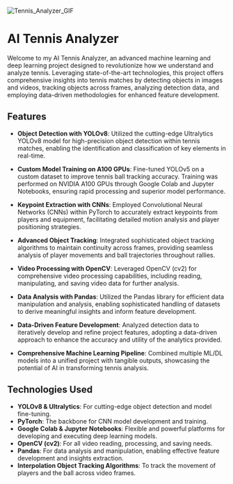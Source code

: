 ![Tennis_Analyzer_GIF](https://github.com/NoahBakayou/AI-Tennis-Analyzer/assets/100172278/d9ff8418-2726-41bb-b273-5d3d108fcbc6)

# AI Tennis Analyzer

Welcome to my AI Tennis Analyzer, an advanced machine learning and deep learning project designed to revolutionize how we understand and analyze tennis. Leveraging state-of-the-art technologies, this project offers comprehensive insights into tennis matches by detecting objects in images and videos, tracking objects across frames, analyzing detection data, and employing data-driven methodologies for enhanced feature development.

## Features

- **Object Detection with YOLOv8**: Utilized the cutting-edge Ultralytics YOLOv8 model for high-precision object detection within tennis matches, enabling the identification and classification of key elements in real-time.

- **Custom Model Training on A100 GPUs**: Fine-tuned YOLOv5 on a custom dataset to improve tennis ball tracking accuracy. Training was performed on NVIDIA A100 GPUs through Google Colab and Jupyter Notebooks, ensuring rapid processing and superior model performance.

- **Keypoint Extraction with CNNs**: Employed Convolutional Neural Networks (CNNs) within PyTorch to accurately extract keypoints from players and equipment, facilitating detailed motion analysis and player positioning strategies.

- **Advanced Object Tracking**: Integrated sophisticated object tracking algorithms to maintain continuity across frames, providing seamless analysis of player movements and ball trajectories throughout rallies.

- **Video Processing with OpenCV**: Leveraged OpenCV (cv2) for comprehensive video processing capabilities, including reading, manipulating, and saving video data for further analysis.

- **Data Analysis with Pandas**: Utilized the Pandas library for efficient data manipulation and analysis, enabling sophisticated handling of datasets to derive meaningful insights and inform feature development.

- **Data-Driven Feature Development**: Analyzed detection data to iteratively develop and refine project features, adopting a data-driven approach to enhance the accuracy and utility of the analytics provided.

- **Comprehensive Machine Learning Pipeline**: Combined multiple ML/DL models into a unified project with tangible outputs, showcasing the potential of AI in transforming tennis analysis.

## Technologies Used

- **YOLOv8 & Ultralytics**: For cutting-edge object detection and model fine-tuning.
- **PyTorch**: The backbone for CNN model development and training.
- **Google Colab & Jupyter Notebooks**: Flexible and powerful platforms for developing and executing deep learning models.
- **OpenCV (cv2)**: For all video reading, processing, and saving needs.
- **Pandas**: For data analysis and manipulation, enabling effective feature development and insights extraction.
- **Interpolation Object Tracking Algorithms**: To track the movement of players and the ball across video frames.
